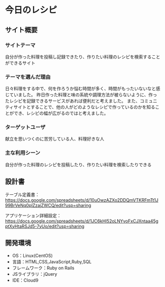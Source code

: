# 今日のレシピ

## サイト概要
### サイトテーマ
自分が作った料理を投稿し記録できたり、作りたい料理のレシピを検索することができるサイト

### テーマを選んだ理由
日々料理をする中で、何を作ろうか悩む時間が多く、時間がもったいないなと感じていました。
昨日作った料理と味の系統や調理方法が被らないように、作ったレシピを記録できるサービスがあれば便利だと考えました。
また、コミュニティサイトとすることで、他の人がどのようなレシピで作っているのかを知ることができ、レシピの幅が広がるのではと考えました。

### ターゲットユーザ
献立を思いつくのに苦労している人、料理好きな人

### 主な利用シーン
自分が作った料理のレシピを投稿したり、作りたい料理を検索したりできる

## 設計書
テーブル定義書：https://docs.google.com/spreadsheets/d/10uOwzAZXo2DDQmVTKRFmTt1J99BrVeNq0plZzajZWCQ/edit?usp=sharing

アプリケーション詳細設定：https://docs.google.com/spreadsheets/d/1JC6kHI52oLNYvoFxCJXntaa45gptXyHtaRSJd5-7yUo/edit?usp=sharing

## 開発環境
- OS：Linux(CentOS)
- 言語：HTML,CSS,JavaScript,Ruby,SQL
- フレームワーク：Ruby on Rails
- JSライブラリ：jQuery
- IDE：Cloud9